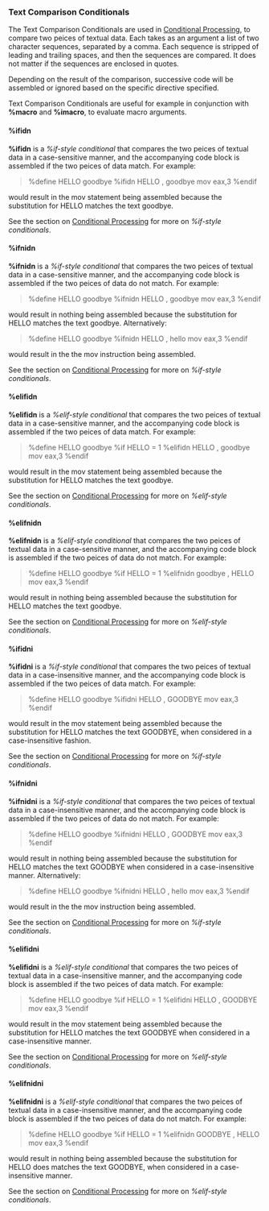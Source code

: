 ### Text Comparison Conditionals

 
 The Text Comparison Conditionals are used in [Conditional Processing](Conditional%20Processing.md), to compare two peices of textual data.  Each takes as an argument a list of two character sequences, separated by a comma.  Each sequence is stripped of leading and trailing spaces, and then the sequences are compared.  It does not matter if the sequences are enclosed in quotes.
 
 Depending on the result of the comparison, successive code will be assembled or ignored based on the specific directive specified.
 
 Text Comparison Conditionals are useful for example in conjunction with **%macro** and **%imacro**, to evaluate macro arguments.


#### %ifidn

 **%ifidn** is a _%if-style conditional_ that compares the two peices of textual data in a case-sensitive manner, and the accompanying code block is assembled if the two peices of data match.  For example:
 
> %define HELLO goodbye
> %ifidn HELLO , goodbye
>     mov eax,3
> %endif
 
 would result in the mov statement being assembled because the substitution for HELLO matches the text goodbye.
 
 See the section on [Conditional Processing](Conditional%20Processing.md) for more on _%if-style conditionals_.


#### %ifnidn

  **%ifnidn** is a _%if-style conditional_ that compares the two peices of textual data in a case-sensitive manner, and the accompanying code block is assembled if the two peices of data do not match.  For example:
 
> %define HELLO goodbye
> %ifnidn HELLO , goodbye
>     mov eax,3
> %endif
 
 would result in nothing being assembled because the substitution for HELLO matches the text goodbye.  Alternatively:
 
> %define HELLO goodbye
> %ifnidn HELLO , hello
>     mov eax,3
> %endif
 
 would result in the the mov instruction being assembled.
 
 See the section on [Conditional Processing](Conditional%20Processing.md) for more on _%if-style conditionals_.


#### %elifidn

 **%elifidn** is a _%elif-style conditional_ that compares the two peices of textual data in a case-sensitive manner, and the accompanying code block is assembled if the two peices of data match.  For example:
 
> %define HELLO goodbye
 %if HELLO = 1
> %elifidn HELLO , goodbye
>     mov eax,3
> %endif
 
 would result in the mov statement being assembled because the substitution for HELLO matches the text goodbye.
 
 See the section on [Conditional Processing](Conditional%20Processing.md) for more on _%elif-style conditionals_.


####


#### %elifnidn

  **%elifnidn** is a _%elif-style conditional_ that compares the two peices of textual data in a case-sensitive manner, and the accompanying code block is assembled if the two peices of data do not match.  For example:
 
> %define HELLO goodbye
 %if HELLO = 1
> %elifnidn goodbye , HELLO
>     mov eax,3
> %endif
 
 would result in nothing being assembled because the substitution for HELLO matches the text goodbye.
 
 See the section on [Conditional Processing](Conditional%20Processing.md) for more on _%elif-style conditionals_.


#### %ifidni

  **%ifidni** is a _%if-style conditional_ that compares the two peices of textual data in a case-insensitive manner, and the accompanying code block is assembled if the two peices of data match.  For example:
 
> %define HELLO goodbye
> %ifidni HELLO , GOODBYE
>     mov eax,3
> %endif
 
 would result in the mov statement being assembled because the substitution for HELLO matches the text GOODBYE, when considered in a case-insensitive fashion.
 
 See the section on [Conditional Processing](Conditional%20Processing.md) for more on _%if-style conditionals_.


#### %ifnidni

   **%ifnidni** is a _%if-style conditional_ that compares the two peices of textual data in a case-insensitive manner, and the accompanying code block is assembled if the two peices of data do not match.  For example:
 
> %define HELLO goodbye
> %ifnidni HELLO , GOODBYE
>     mov eax,3
> %endif
 
 would result in nothing being assembled because the substitution for HELLO matches the text GOODBYE when considered in a case-insensitive manner.  Alternatively:
 
> %define HELLO goodbye
> %ifnidni HELLO , hello
>     mov eax,3
> %endif
 
 would result in the the mov instruction being assembled.
 
 See the section on [Conditional Processing](Conditional%20Processing.md) for more on _%if-style conditionals_.


#### %elifidni

  **%elifidni** is a _%elif-style conditional_ that compares the two peices of textual data in a case-insensitive manner, and the accompanying code block is assembled if the two peices of data match.  For example:
 
> %define HELLO goodbye
 %if HELLO = 1
> %elifidni HELLO , GOODBYE
>     mov eax,3
> %endif
 
 would result in the mov statement being assembled because the substitution for HELLO matches the text GOODBYE when considered in a case-insensitive manner.
 
 See the section on [Conditional Processing](Conditional%20Processing.md) for more on _%elif-style conditionals_.


#### %elifnidni

  
  **%elifnidni** is a _%elif-style conditional_ that compares the two peices of textual data in a case-insensitive manner, and the accompanying code block is assembled if the two peices of data do not match.  For example:
 
> %define HELLO goodbye
 %if HELLO = 1
> %elifnidn GOODBYE , HELLO
>     mov eax,3
> %endif
 
 would result in nothing being assembled because the substitution for HELLO does matches the text GOODBYE, when considered in a case-insensitive manner.
 
 See the section on [Conditional Processing](Conditional%20Processing.md) for more on _%elif-style conditionals_.
  
   
 